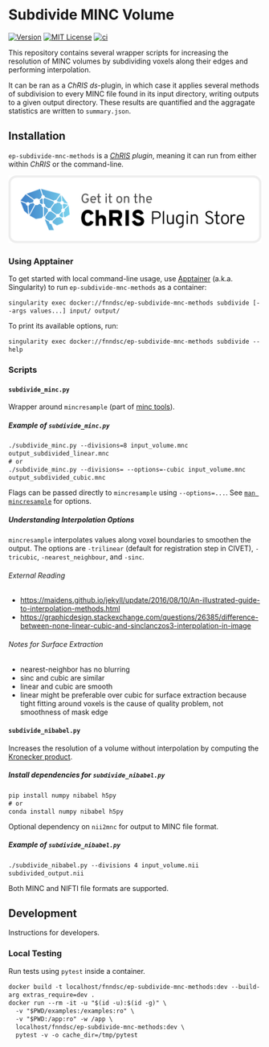 # Subdivide MINC Volume

[![Version](https://img.shields.io/docker/v/fnndsc/ep-subdivide-mnc-methods?sort=semver)](https://hub.docker.com/r/fnndsc/ep-subdivide-mnc-methods)
[![MIT License](https://img.shields.io/github/license/fnndsc/ep-subdivide-mnc-methods)](https://github.com/FNNDSC/ep-subdivide-mnc-methods/blob/main/LICENSE)
[![ci](https://github.com/FNNDSC/ep-subdivide-mnc-methods/actions/workflows/ci.yml/badge.svg)](https://github.com/FNNDSC/ep-subdivide-mnc-methods/actions/workflows/ci.yml)

This repository contains several wrapper scripts for increasing the
resolution of MINC volumes by subdividing voxels along their edges
and performing interpolation.

It can be ran as a _ChRIS_ *ds*-plugin, in which case it applies
several methods of subdivision to every MINC file found in its
input directory, writing outputs to a given output directory.
These results are quantified and the aggragate statistics are
written to `summary.json`.

## Installation

`ep-subdivide-mnc-methods` is a _[ChRIS](https://chrisproject.org/) plugin_, meaning it can
run from either within _ChRIS_ or the command-line.

[![Get it from chrisstore.co](https://github.com/FNNDSC/ChRIS_store_ui/blob/22a8f9fa888ba1eefbebeed5ef42ae43e6562e28/src/assets/public/badges/light.png?raw=true)](https://chrisstore.co/plugin/ep-subdivide-mnc-methods)

### Using Apptainer

To get started with local command-line usage, use [Apptainer](https://apptainer.org/)
(a.k.a. Singularity) to run `ep-subdivide-mnc-methods` as a container:

```shell
singularity exec docker://fnndsc/ep-subdivide-mnc-methods subdivide [--args values...] input/ output/
```

To print its available options, run:

```shell
singularity exec docker://fnndsc/ep-subdivide-mnc-methods subdivide --help
```

### Scripts

#### `subdivide_minc.py`

Wrapper around `mincresample` (part of [minc tools](https://bic-mni.github.io/)).

##### Example of `subdivide_minc.py`

```shell
./subdivide_minc.py --divisions=8 input_volume.mnc output_subdivided_linear.mnc
# or
./subdivide_minc.py --divisions= --options=-cubic input_volume.mnc output_subdivided_cubic.mnc
```

Flags can be passed directly to `mincresample` using `--options=...`. See
[`man mincresample`](https://bic-mni.github.io/man-pages/man/mincresample.html)
for options.

##### Understanding Interpolation Options

`mincresample` interpolates values along voxel boundaries to smoothen the output.
The options are `-trilinear` (default for registration step in CIVET), `-tricubic`,
`-nearest_neighbour`, and `-sinc`.

###### External Reading

- https://maidens.github.io/jekyll/update/2016/08/10/An-illustrated-guide-to-interpolation-methods.html
- https://graphicdesign.stackexchange.com/questions/26385/difference-between-none-linear-cubic-and-sinclanczos3-interpolation-in-image

###### Notes for Surface Extraction

- nearest-neighbor has no blurring
- sinc and cubic are similar
- linear and cubic are smooth
- linear might be preferable over cubic for surface extraction because tight fitting around voxels
  is the cause of quality problem, not smoothness of mask edge

#### `subdivide_nibabel.py`

Increases the resolution of a volume without interpolation by computing the
[Kronecker product](https://numpy.org/doc/stable/reference/generated/numpy.kron.html).

##### Install dependencies for `subdivide_nibabel.py`

```shell
pip install numpy nibabel h5py
# or
conda install numpy nibabel h5py
```

Optional dependency on `nii2mnc` for output to MINC file format.

##### Example of `subdivide_nibabel.py`

```shell
./subdivide_nibabel.py --divisions 4 input_volume.nii subdivided_output.nii
```

Both MINC and NIFTI file formats are supported.

## Development

Instructions for developers.

### Local Testing

Run tests using `pytest` inside a container.

```shell
docker build -t localhost/fnndsc/ep-subdivide-mnc-methods:dev --build-arg extras_require=dev .
docker run --rm -it -u "$(id -u):$(id -g)" \
  -v "$PWD/examples:/examples:ro" \
  -v "$PWD:/app:ro" -w /app \
  localhost/fnndsc/ep-subdivide-mnc-methods:dev \
  pytest -v -o cache_dir=/tmp/pytest
```
